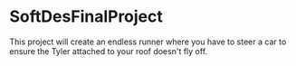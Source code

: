 # SoftDesFinalProject

This project will create an endless runner where you have to steer a car to ensure the Tyler attached to your roof doesn't fly off.
